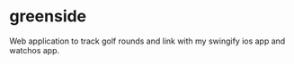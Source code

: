# greenside
Web application to track golf rounds and link with my swingify ios app and watchos app.
